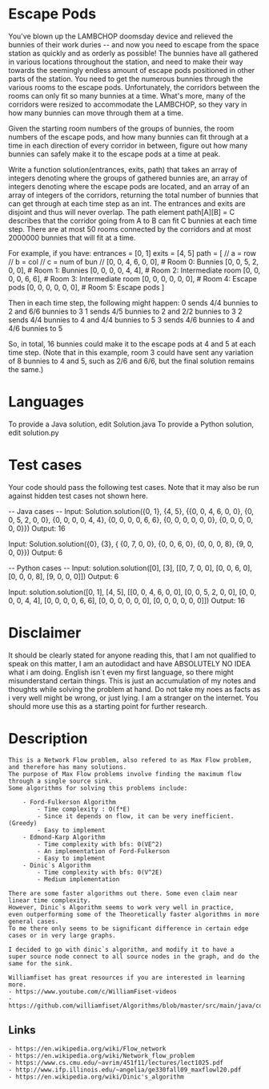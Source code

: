 Escape Pods
===========

You've blown up the LAMBCHOP doomsday device and relieved the bunnies of their work duries -- and now you need to escape from the space station as quickly and as orderly as possible! The bunnies have all gathered in various locations throughout the station, and need to make their way towards the seemingly endless amount of escape pods positioned in other parts of the station. You need to get the numerous bunnies through the various rooms to the escape pods. Unfortunately, the corridors between the rooms can only fit so many bunnies at a time. What's more, many of the corridors were resized to accommodate the LAMBCHOP, so they vary in how many bunnies can move through them at a time. 

Given the starting room numbers of the groups of bunnies, the room numbers of the escape pods, and how many bunnies can fit through at a time in each direction of every corridor in between, figure out how many bunnies can safely make it to the escape pods at a time at peak.

Write a function solution(entrances, exits, path) that takes an array of integers denoting where the groups of gathered bunnies are, an array of integers denoting where the escape pods are located, and an array of an array of integers of the corridors, returning the total number of bunnies that can get through at each time step as an int. The entrances and exits are disjoint and thus will never overlap. The path element path[A][B] = C describes that the corridor going from A to B can fit C bunnies at each time step.  There are at most 50 rooms connected by the corridors and at most 2000000 bunnies that will fit at a time.

For example, if you have:
entrances = [0, 1]
exits = [4, 5]
path = [
    // a = row
    // b = col
    // c = num of bun
    // 
  [0, 0, 4, 6, 0, 0],  # Room 0: Bunnies
  [0, 0, 5, 2, 0, 0],  # Room 1: Bunnies
  [0, 0, 0, 0, 4, 4],  # Room 2: Intermediate room
  [0, 0, 0, 0, 6, 6],  # Room 3: Intermediate room
  [0, 0, 0, 0, 0, 0],  # Room 4: Escape pods
  [0, 0, 0, 0, 0, 0],  # Room 5: Escape pods
]

Then in each time step, the following might happen:
0 sends 4/4 bunnies to 2 and 6/6 bunnies to 3
1 sends 4/5 bunnies to 2 and 2/2 bunnies to 3
2 sends 4/4 bunnies to 4 and 4/4 bunnies to 5
3 sends 4/6 bunnies to 4 and 4/6 bunnies to 5

So, in total, 16 bunnies could make it to the escape pods at 4 and 5 at each time step.  (Note that in this example, room 3 could have sent any variation of 8 bunnies to 4 and 5, such as 2/6 and 6/6, but the final solution remains the same.)

Languages
=========

To provide a Java solution, edit Solution.java
To provide a Python solution, edit solution.py

Test cases
==========
Your code should pass the following test cases.
Note that it may also be run against hidden test cases not shown here.

-- Java cases --
Input:
Solution.solution({0, 1}, {4, 5}, {{0, 0, 4, 6, 0, 0}, {0, 0, 5, 2, 0, 0}, {0, 0, 0, 0, 4, 4}, {0, 0, 0, 0, 6, 6}, {0, 0, 0, 0, 0, 0}, {0, 0, 0, 0, 0, 0}})
Output:
    16

Input:
Solution.solution({0}, {3}, {
{0, 7, 0, 0}, 
{0, 0, 6, 0}, 
{0, 0, 0, 8}, 
{9, 0, 0, 0}})
Output:
    6

-- Python cases --
Input:
solution.solution([0], [3], [[0, 7, 0, 0], [0, 0, 6, 0], [0, 0, 0, 8], [9, 0, 0, 0]])
Output:
    6

Input:
solution.solution([0, 1], [4, 5], [[0, 0, 4, 6, 0, 0], [0, 0, 5, 2, 0, 0], [0, 0, 0, 0, 4, 4], [0, 0, 0, 0, 6, 6], [0, 0, 0, 0, 0, 0], [0, 0, 0, 0, 0, 0]])
Output:
    16





# Disclaimer

It should be clearly stated for anyone reading this, that I am not qualified to speak on this matter, I am an autodidact and have ABSOLUTELY NO IDEA what i am doing. English isn`t even my first language, so there might misunderstand certain things. This is just an accumulation of my notes and thoughts while solving the problem at hand. Do not take my noes as facts as i very well might be wrong, or just lying. I am a stranger on the internet. You should more use this as a starting point for further research.


# Description


    This is a Network Flow problem, also refered to as Max Flow problem, and therefore has many solutions.
    The purpose of Max Flow problems involve finding the maximum flow through a single source sink.
    Some algorithms for solving this problems include:

        - Ford-Fulkerson Algorithm 
            - Time complexity : O(f*E) 
            - Since it depends on flow, it can be very inefficient. (Greedy)
            - Easy to implement
        - Edmond-Karp Algorithm
            - Time complexity with bfs: 0(VE^2)
            - An implementation of Ford-Fulkerson
            - Easy to implement
        - Dinic`s Algorithm 
            - Time complexity with bfs: 0(V^2E)
            - Medium implementation
    
    There are some faster algorithms out there. Some even claim near linear time complexity. 
    However, Dinic`s Algorithm seems to work very well in practice, 
    even outperforming some of the Theoretically faster algorithms in more general cases.
    To me there only seems to be significant difference in certain edge cases or in very large graphs.

    I decided to go with dinic`s algorithm, and modify it to have a 
    super source node connect to all source nodes in the graph, and do the same for the sink.

    Williamfiset has great resources if you are interested in learning more.
    - https://www.youtube.com/c/WilliamFiset-videos
    - https://github.com/williamfiset/Algorithms/blob/master/src/main/java/com/williamfiset/algorithms/graphtheory/networkflow/examples/DinicsExample.java


## Links 
    - https://en.wikipedia.org/wiki/Flow_network
    - https://en.wikipedia.org/wiki/Network_flow_problem
    - https://www.cs.cmu.edu/~avrim/451f11/lectures/lect1025.pdf
    - http://www.ifp.illinois.edu/~angelia/ge330fall09_maxflowl20.pdf
    - https://en.wikipedia.org/wiki/Dinic's_algorithm